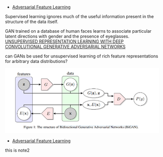 * [Adversarial Feature Learning](http://cn.arxiv.org/pdf/1605.09782.pdf)

Supervised learning ignores much of the useful information present in the structure of the data itself.

GAN trained on a database of
human faces learns to associate particular latent directions with gender and the presence of eyeglasses. [UNSUPERVISED REPRESENTATION LEARNING WITH DEEP CONVOLUTIONAL GENERATIVE ADVERSARIAL NETWORKS](http://cn.arxiv.org/pdf/1511.06434v2)

can GANs be used for unsupervised learning of rich feature representations for arbitrary data distributions?

![](imgs/20171026-143950.png)

* [Adversarial Feature Learning](http://cn.arxiv.org/pdf/1605.09782.pdf)

this is note2
